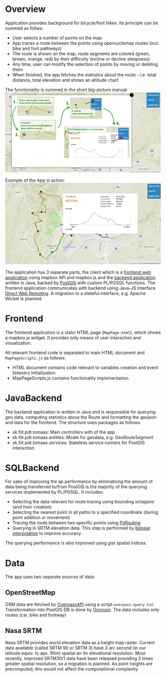 # Overview

Application provides background for bicycle/foot hikes. Its principle can be summed as follws:
- User selects a number of points on the map
- App traces a route between the points using opencyclemap routes (incl. bike and foot pathways)
- The route is shown on the map, route segments are colored (green, brown, orange, red) by their difficulty (incline or decline steepness)
- Any time, user can modify the selection of points by moving or deleting them
- When finished, the app fetches the statistics about the route - i.e. total distance, total elevation and shows an altitude chart

The functionality is summed in the short big-picture manual
![Manual](manual.png)

Example of the App in action:
![Screenshot](screenshot.png)

The application has 3 separate parts, the client which is a [frontend web application](#frontend) using mapbox API and mapbox.js and the [backend application](#javabackend) written in Java, backed by [PostGIS](#sqlbackend)  with custom PL/PGSQL functions. The frontend application communicates with backend using Java-JS interface [Direct Web Remoting](http://directwebremoting.org/dwr/index.html). A migration to a stateful interface, e.g. Apache Wicket is planned.

# Frontend

The frontend application is a static HTML page (`MapPage.html`), which shows a mapbox.js widget. It provides only means of user interaction and visualization. 

All relevant frontend code is separated to main HTML document and `MapPageScripts.js` as follows:
- HTML document contains code relevant to variables creation and event listeners initialization.
- MapPageScripts.js contains functionality implementation.

# JavaBackend

The backend application is written in Java and is responsible for querying geo data, computing statistics about the Route and formatting the geojson and data for the frontend. The structure uses packages as follows:
- sk.fiit.pdt.tomaas: Main controllers with of the app
- sk.fiit.pdt.tomaas.entities: Model for geodata, e.g. GeoRouteSegment
- sk.fiit.pdt.tomaas.services: Stateless service runners for PostGIS interaction 

# SQLBackend

For sake of improving the ap performance by eliminationg the amount of data being transferred to/from PostGIS is the majority of the querying services implemented by PL/PGSQL. It includes:
- Selecting the data relevant for route tracing using bounding octagons (and their creation)
- Selecting the nearest point in all paths to a specified coordinate (during point addition or movement)
- Tracing the route between two specific points using [PgRouting](http://pgrouting.org/)
- Querying in SRTM elevation data. This step is performed by [bilinear interpolation](https://en.wikipedia.org/wiki/Bilinear_interpolation) to improve accuracy.

The querying performance is also improved using gist spatial indices.

# Data

The app uses two separate sources of data:

## OpenStreetMap

OSM data are fetched by [OverpassAPI](https://overpass-turbo.eu/) using a script `overpass-query.txt`. Transformation into PostGIS DB is done by [Osmosis](https://github.com/openstreetmap/osmosis).
The data includes only routes (car, bike and footway)

## Nasa SRTM

Nasa SRTM provides world elevation data as a height map raster. Current data available (called SRTM 90 or SRTM 3) have 3 arc second (in our latitude equiv. to apx. 90m) spatial an 1m elevational resolution.
Most recently, improved SRTM30/1 data have been released providing 3 times greater spatial resolution, so a migration is planned. As point heights are precomputed, this would not affect the computational complexity

